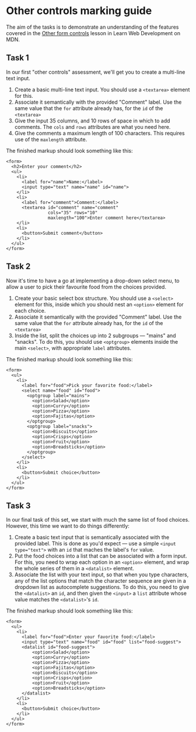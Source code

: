 # Other controls marking guide

The aim of the tasks is to demonstrate an understanding of the features covered in the [Other form controls](https://wiki.developer.mozilla.org/en-US/docs/Learn/Forms/Other_form_controls) lesson in Learn Web Development on MDN.

## Task 1

In our first "other controls" assessment, we'll get you to create a multi-line text input.

1. Create a basic multi-line text input. You should use a `<textarea>` element for this.
2. Associate it semantically with the provided "Comment" label. Use the same value that the `for` attribute already has, for the `id` of the `<textarea>`
3. Give the input 35 columns, and 10 rows of space in which to add comments. The `cols` and `rows` attributes are what you need here.
4. Give the comments a maximum length of 100 characters. This requires use of the `maxlength` attribute.

The finished markup should look something like this:

```
<form>
  <h2>Enter your comment</h2>
  <ul>
    <li>
      <label for="name">Name:</label>
      <input type="text" name="name" id="name">
    </li>
    <li>
      <label for="comment">Comment:</label>
      <textarea id="comment" name="comment"
                cols="35" rows="10"
                maxlength="100">Enter comment here</textarea>
    </li>
    <li>
      <button>Submit comment</button>
    </li>
  </ul>
</form>
```


## Task 2

Now it's time to have a go at implementing a drop-down select menu, to allow a user to pick their favourite food from the choices provided.

1. Create your basic select box structure. You should use a `<select>` element for this, inside which you should nest an `<option>` element for each choice.
2. Associate it semantically with the provided "Comment" label. Use the same value that the `for` attribute already has, for the `id` of the `<textarea>`
3. Inside the list, split the choices up into 2 subgroups — "mains" and "snacks". To do this, you should use `<optgroup>` elements inside the main `<select>`, with appropriate `label` attributes.

The finished markup should look something like this:

```
<form>
  <ul>
    <li>
      <label for="food">Pick your favorite food:</label>
      <select name="food" id="food">
        <optgroup label="mains">
          <option>Salad</option>
          <option>Curry</option>
          <option>Pizza</option>
          <option>Fajitas</option>
        </optgroup>
        <optgroup label="snacks">
          <option>Biscuits</option>
          <option>Crisps</option>
          <option>Fruit</option>
          <option>Breadsticks</option>
        </optgroup>
      </select>
    </li>
    <li>
      <button>Submit choice</button>
    </li>
  </ul>
</form>
```

## Task 3

In our final task of this set, we start with much the same list of food choices. However, this time we want to do things differently:

1. Create a basic text input that is semantically associated with the provided label. This is done as you'd expect — use a simple `<input type="text">` with an `id` that maches the label's `for` value.
2. Put the food choices into a list that can be associated with a form input. For this, you need to wrap each option in an `<option>` element, and wrap the whole series of them in a `<datalist>` element.
3. Associate the list with your text input, so that when you type characters, any of the list options that match the character sequence are given in a dropdown list as autocomplete suggestions. To do this, you need to give the `<datalist>` an `id`, and then given the `<input>` a `list` attribute whose value matches the `<datalist>`'s `id`.

The finished markup should look something like this:

```
<form>
  <ul>
    <li>
      <label for="food">Enter your favorite food:</label>
      <input type="text" name="food" id="food" list="food-suggest">
      <datalist id="food-suggest">
          <option>Salad</option>
          <option>Curry</option>
          <option>Pizza</option>
          <option>Fajitas</option>
          <option>Biscuits</option>
          <option>Crisps</option>
          <option>Fruit</option>
          <option>Breadsticks</option>
      </datalist>
    </li>
    <li>
      <button>Submit choice</button>
    </li>
  </ul>
</form>
```